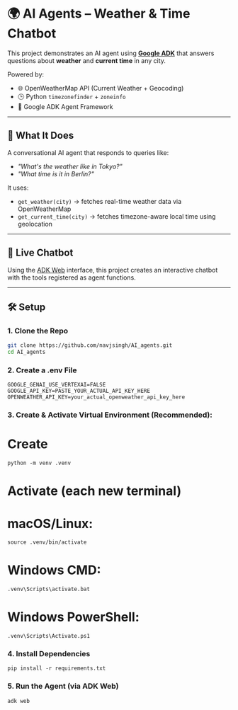 # 🌍 AI Agents – Weather & Time Chatbot

This project demonstrates an AI agent using **[Google ADK](https://github.com/google/adk)** that answers questions about **weather** and **current time** in any city.

Powered by:
- 🌐 OpenWeatherMap API (Current Weather + Geocoding)
- 🕒 Python `timezonefinder` + `zoneinfo`
- 🤖 Google ADK Agent Framework

---

## 🧠 What It Does

A conversational AI agent that responds to queries like:
- _"What's the weather like in Tokyo?"_
- _"What time is it in Berlin?"_

It uses:
- `get_weather(city)` → fetches real-time weather data via OpenWeatherMap
- `get_current_time(city)` → fetches timezone-aware local time using geolocation

---

## 🚀 Live Chatbot

Using the [ADK Web](https://ai.google.dev/agent-builder/web) interface, this project creates an interactive chatbot with the tools registered as agent functions.

---

## 🛠️ Setup

### 1. Clone the Repo

```bash
git clone https://github.com/navjsingh/AI_agents.git
cd AI_agents
```
### 2. Create a .env File

```
GOOGLE_GENAI_USE_VERTEXAI=FALSE
GOOGLE_API_KEY=PASTE_YOUR_ACTUAL_API_KEY_HERE
OPENWEATHER_API_KEY=your_actual_openweather_api_key_here
```

### 3. Create & Activate Virtual Environment (Recommended):

# Create
```python -m venv .venv```
# Activate (each new terminal)
# macOS/Linux: 
```source .venv/bin/activate```
# Windows CMD: 
```.venv\Scripts\activate.bat```
# Windows PowerShell: 
```.venv\Scripts\Activate.ps1```

### 4. Install Dependencies

```
pip install -r requirements.txt
```

### 5. Run the Agent (via ADK Web)

```
adk web
```
